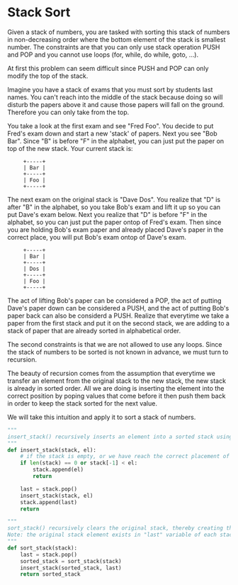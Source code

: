 # Stack Sort

Given a stack of numbers, you are tasked with sorting this stack of numbers in non-decreasing order where the bottom element of the stack is smallest number. The constraints are that you can only use stack operation PUSH and POP and you cannot use loops (for, while, do while, goto, ...).

At first this problem can seem difficult since PUSH and POP can only modify the top of the stack. 

Imagine you have a stack of exams that you must sort by students last names. You can't reach into the middle of the stack because doing so will disturb the papers above it and cause those papers will fall on the ground. Therefore you can only take from the top.

You take a look at the first exam and see "Fred Foo". You decide to put Fred's exam down and start a new 'stack' of papers. Next you see "Bob Bar". Since "B" is before "F" in the alphabet, you can just put the paper on top of the new stack. Your current stack is:

```
     +-----+     
     | Bar |      
     +-----+     
     | Foo |      
     +-----+    
```

The next exam on the original stack is "Dave Dos". You realize that "D" is after "B" in the alphabet, so you take Bob's exam and lift it up so you can put Dave's exam below. Next you realize that "D" is before "F" in the alphabet, so you can just put the paper ontop of Fred's exam. Then since you are holding Bob's exam paper and already placed Dave's paper in the correct place, you will put Bob's exam  ontop of Dave's exam.

```
     +-----+     
     | Bar |      
     +-----+     
     | Dos |      
     +-----+    
     | Foo |      
     +-----+    
```
The act of lifting Bob's paper can be considered a POP, the act of putting Dave's paper down can be considered a PUSH, and the act of putting Bob's paper back can also be considerd a PUSH. Realize that everytime we take a paper from the first stack and put it on the second stack, we are adding to a stack of paper that are already sorted in alphabetical order.

The second constraints is that we are not allowed to use any loops. Since the stack of numbers to be sorted is not known in advance, we must turn to recursion.

The beauty of recursion comes from the assumption that everytime we transfer an element from the original stack to the new stack, the new stack is already in sorted order. All we are doing is inserting the element into the correct position by poping values that come before it then push them back in order to keep the stack sorted for the next value.


We will take this intuition and apply it to sort a stack of numbers.

```python
"""
insert_stack() recursively inserts an element into a sorted stack using PUSH and POP operations.
"""
def insert_stack(stack, el):
    # if the stack is empty, or we have reach the correct placement of the element
    if len(stack) == 0 or stack[-1] < el:
        stack.append(el)
        return

    last = stack.pop()
    insert_stack(stack, el)
    stack.append(last)
    return

"""
sort_stack() recursively clears the original stack, thereby creating the "new" stack.
Note: the original stack element exists in "last" variable of each stack frame.
"""
def sort_stack(stack):
    last = stack.pop()
    sorted_stack = sort_stack(stack)
    insert_stack(sorted_stack, last)
    return sorted_stack
```